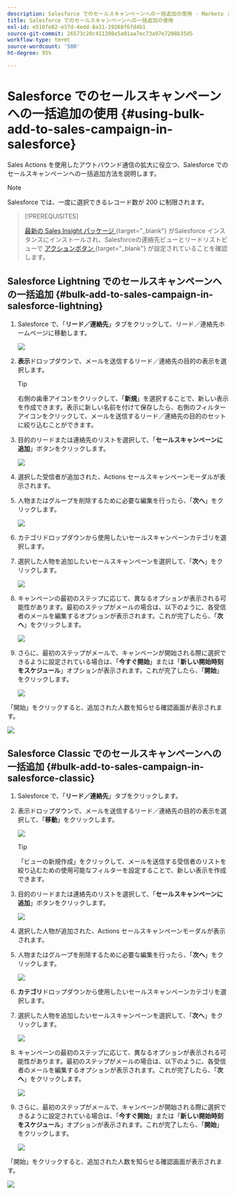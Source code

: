 ```yaml
---
description: Salesforce でのセールスキャンペーンへの一括追加の使用 - Marketo ドキュメント - 製品ドキュメント
title: Salesforce でのセールスキャンペーンへの一括追加の使用
exl-id: e518fe82-e37d-4edd-8a31-19268f6fd4b1
source-git-commit: 26573c20c411208e5a01aa7ec73a97e7208b35d5
workflow-type: tm+mt
source-wordcount: '580'
ht-degree: 95%

---
```


# Salesforce でのセールスキャンペーンへの一括追加の使用 {#using-bulk-add-to-sales-campaign-in-salesforce}

Sales Actions を使用したアウトバウンド通信の拡大に役立つ、Salesforce でのセールスキャンペーンへの一括追加方法を説明します。

>[!NOTE]
>
>Salesforce では、一度に選択できるレコード数が 200 に制限されます。

>[!PREREQUISITES]
>
>[ 最新の Sales Insight パッケージ ](/help/marketo/product-docs/marketo-sales-insight/msi-for-salesforce/upgrading/upgrading-your-msi-package.md){target="_blank"} がSalesforce インスタンスにインストールされ、Salesforceの連絡先ビューとリードリストビューで [ アクションボタン ](/help/marketo/product-docs/marketo-sales-insight/actions/crm/salesforce-package-configuration/add-action-buttons-to-salesforce-list-view.md){target="_blank"} が設定されていることを確認します。

## Salesforce Lightning でのセールスキャンペーンへの一括追加 {#bulk-add-to-sales-campaign-in-salesforce-lightning}

1. Salesforce で、「**リード／連絡先**」タブをクリックして、リード／連絡先ホームページに移動します。

   ![](assets/using-bulk-add-to-sales-campaign-in-salesforce-1.png)

1. **表示**&#x200B;ドロップダウンで、メールを送信するリード／連絡先の目的の表示を選択します。

   >[!TIP]
   >
   >右側の歯車アイコンをクリックして、「**新規**」を選択することで、新しい表示を作成できます。表示に新しい名前を付けて保存したら、右側のフィルターアイコンをクリックして、メールを送信するリード／連絡先の目的のセットに絞り込むことができます。

1. 目的のリードまたは連絡先のリストを選択して、「**セールスキャンペーンに追加**」ボタンをクリックします。

   ![](assets/using-bulk-add-to-sales-campaign-in-salesforce-2.png)

1. 選択した受信者が追加された、Actions セールスキャンペーンモーダルが表示されます。

1. 人物またはグループを削除するために必要な編集を行ったら、「**次へ**」をクリックします。

   ![](assets/using-bulk-add-to-sales-campaign-in-salesforce-3.png)

1. カテゴリドロップダウンから使用したいセールスキャンペーンカテゴリを選択します。

1. 選択した人物を追加したいセールスキャンペーンを選択して、「**次へ**」をクリックします。

   ![](assets/using-bulk-add-to-sales-campaign-in-salesforce-4.png)

1. キャンペーンの最初のステップに応じて、異なるオプションが表示される可能性があります。最初のステップがメールの場合は、以下のように、各受信者のメールを編集するオプションが表示されます。これが完了したら、「**次へ**」をクリックします。

   ![](assets/using-bulk-add-to-sales-campaign-in-salesforce-5.png)

1. さらに、最初のステップがメールで、キャンペーンが開始される際に選択できるように設定されている場合は、「**今すぐ開始**」または「**新しい開始時刻をスケジュール**」オプションが表示されます。これが完了したら、「**開始**」をクリックします。

   ![](assets/using-bulk-add-to-sales-campaign-in-salesforce-6.png)

「開始」をクリックすると、追加された人数を知らせる確認画面が表示されます。

![](assets/using-bulk-add-to-sales-campaign-in-salesforce-7.png)

## Salesforce Classic でのセールスキャンペーンへの一括追加 {#bulk-add-to-sales-campaign-in-salesforce-classic}

1. Salesforce で、「**リード／連絡先**」タブをクリックします。

1. 表示ドロップダウンで、メールを送信するリード／連絡先の目的の表示を選択して、「**移動**」をクリックします。

   ![](assets/using-bulk-add-to-sales-campaign-in-salesforce-8.png)

   >[!TIP]
   >
   >「ビューの新規作成」をクリックして、メールを送信する受信者のリストを絞り込むための使用可能なフィルターを設定することで、新しい表示を作成できます。

1. 目的のリードまたは連絡先のリストを選択して、「**セールスキャンペーンに追加**」ボタンをクリックします。

   ![](assets/using-bulk-add-to-sales-campaign-in-salesforce-9.png)

1. 選択した人物が追加された、Actions セールスキャンペーンモーダルが表示されます。

1. 人物またはグループを削除するために必要な編集を行ったら、「**次へ**」をクリックします。

   ![](assets/using-bulk-add-to-sales-campaign-in-salesforce-10.png)

1. **カテゴリ**&#x200B;ドロップダウンから使用したいセールスキャンペーンカテゴリを選択します。

1. 選択した人物を追加したいセールスキャンペーンを選択して、「**次へ**」をクリックします。

   ![](assets/using-bulk-add-to-sales-campaign-in-salesforce-11.png)

1. キャンペーンの最初のステップに応じて、異なるオプションが表示される可能性があります。最初のステップがメールの場合は、以下のように、各受信者のメールを編集するオプションが表示されます。これが完了したら、「**次へ**」をクリックします。

   ![](assets/using-bulk-add-to-sales-campaign-in-salesforce-12.png)

1. さらに、最初のステップがメールで、キャンペーンが開始される際に選択できるように設定されている場合は、「**今すぐ開始**」または「**新しい開始時刻をスケジュール**」オプションが表示されます。これが完了したら、「**開始**」をクリックします。

   ![](assets/using-bulk-add-to-sales-campaign-in-salesforce-13.png)

「開始」をクリックすると、追加された人数を知らせる確認画面が表示されます。

![](assets/using-bulk-add-to-sales-campaign-in-salesforce-14.png)
